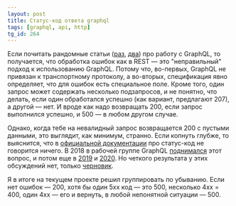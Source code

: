 ```yaml
---
layout: post
title: Статус-код ответа graphql
tags: [graphql, api, http]
tg_id: 264
---
```

Если почитать рандомные статьи ([раз](https://medium.com/impraise-design-engineering/making-mistakes-with-graphql-874b8ca62b9d), [два](https://stackoverflow.com/questions/59729656/http-status-code-handling-in-graphql-apis)) про работу с GraphQL, то получается, что обработка ошибок как в REST  — это "неправильный" подход к использованию GraphQL. Потому что, во-первых, GraphQL не привязан к транспортному протоколу, а во-вторых, спецификация явно определяет, что для ошибок есть специальное поле. Кроме того, один запрос может содержать несколько подзапросов, и не понятно, что делать, если один обработался успешно (как вариант, предлагают 207), а другой — нет. И вроде как надо возвращать 200, если запрос выполнился успешно, и 500 — в любом другом случае.

Однако, когда тебе на невалидный запрос возвращается 200 с пустыми данными, это выглядит, как минимум, странно. Если копнуть глубже, то выяснится, что в [официальной документации](https://graphql.org/learn/serving-over-http/) про статус-код не говорится ничего. В 2018 в рабочей группе GraphQL [поднимался](https://github.com/graphql/graphql-wg/blob/d3756c40e4f19931a680edd688b4b74feb146b0b/notes/2018-02-01.md) этот вопрос, и потом еще в [2019](https://github.com/graphql/graphql-wg/blob/389d6c4eef16a949fae6daa4f88973a85f36e20f/notes/2019-11-07.md) и [2020](https://github.com/graphql/graphql-wg/blob/389d6c4eef16a949fae6daa4f88973a85f36e20f/notes/2020-04-02.md). Но четкого результата у этих обсуждений нет, только [черновик](https://github.com/graphql/graphql-over-http/blob/main/spec/GraphQLOverHTTP.md).

Я в итоге на текущем проекте решил группировать по убыванию. Если нет ошибок — 200, хотя бы один 5xx код — это 500, несколько 4xx = 400, один 4xx — его и вернуть, в любой непонятной ситуации — 500.

